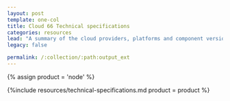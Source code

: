 ```yaml
---
layout: post
template: one-col
title: Cloud 66 Technical specifications
categories: resources
lead: "A summary of the cloud providers, platforms and component versions supported by Cloud 66"
legacy: false

permalink: /:collection/:path:output_ext
---
```


{% assign product = 'node' %}

{%include resources/technical-specifications.md product = product %}
